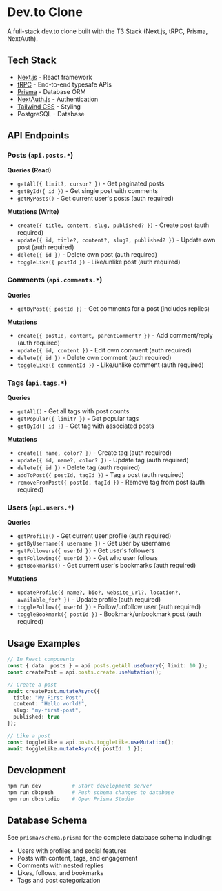 # Dev.to Clone

A full-stack dev.to clone built with the T3 Stack (Next.js, tRPC, Prisma, NextAuth).

## Tech Stack

- [Next.js](https://nextjs.org) - React framework
- [tRPC](https://trpc.io) - End-to-end typesafe APIs
- [Prisma](https://prisma.io) - Database ORM
- [NextAuth.js](https://next-auth.js.org) - Authentication
- [Tailwind CSS](https://tailwindcss.com) - Styling
- PostgreSQL - Database

## API Endpoints

### Posts (`api.posts.*`)

**Queries (Read)**
- `getAll({ limit?, cursor? })` - Get paginated posts
- `getById({ id })` - Get single post with comments
- `getMyPosts()` - Get current user's posts (auth required)

**Mutations (Write)**
- `create({ title, content, slug, published? })` - Create post (auth required)
- `update({ id, title?, content?, slug?, published? })` - Update own post (auth required)
- `delete({ id })` - Delete own post (auth required)
- `toggleLike({ postId })` - Like/unlike post (auth required)

### Comments (`api.comments.*`)

**Queries**
- `getByPost({ postId })` - Get comments for a post (includes replies)

**Mutations**
- `create({ postId, content, parentComment? })` - Add comment/reply (auth required)
- `update({ id, content })` - Edit own comment (auth required)
- `delete({ id })` - Delete own comment (auth required)
- `toggleLike({ commentId })` - Like/unlike comment (auth required)

### Tags (`api.tags.*`)

**Queries**
- `getAll()` - Get all tags with post counts
- `getPopular({ limit? })` - Get popular tags
- `getById({ id })` - Get tag with associated posts

**Mutations**
- `create({ name, color? })` - Create tag (auth required)
- `update({ id, name?, color? })` - Update tag (auth required)
- `delete({ id })` - Delete tag (auth required)
- `addToPost({ postId, tagId })` - Tag a post (auth required)
- `removeFromPost({ postId, tagId })` - Remove tag from post (auth required)

### Users (`api.users.*`)

**Queries**
- `getProfile()` - Get current user profile (auth required)
- `getByUsername({ username })` - Get user by username
- `getFollowers({ userId })` - Get user's followers
- `getFollowing({ userId })` - Get who user follows
- `getBookmarks()` - Get current user's bookmarks (auth required)

**Mutations**
- `updateProfile({ name?, bio?, website_url?, location?, available_for? })` - Update profile (auth required)
- `toggleFollow({ userId })` - Follow/unfollow user (auth required)
- `toggleBookmark({ postId })` - Bookmark/unbookmark post (auth required)

## Usage Examples

```typescript
// In React components
const { data: posts } = api.posts.getAll.useQuery({ limit: 10 });
const createPost = api.posts.create.useMutation();

// Create a post
await createPost.mutateAsync({
  title: "My First Post",
  content: "Hello world!",
  slug: "my-first-post",
  published: true
});

// Like a post
const toggleLike = api.posts.toggleLike.useMutation();
await toggleLike.mutateAsync({ postId: 1 });
```

## Development

```bash
npm run dev          # Start development server
npm run db:push      # Push schema changes to database
npm run db:studio    # Open Prisma Studio
```

## Database Schema

See `prisma/schema.prisma` for the complete database schema including:
- Users with profiles and social features
- Posts with content, tags, and engagement
- Comments with nested replies
- Likes, follows, and bookmarks
- Tags and post categorization

